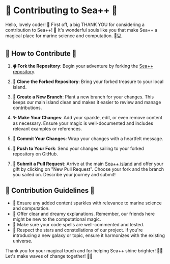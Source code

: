 # 🌸 Contributing to Sea++ 🌸

Hello, lovely coder! 🌟 First off, a big THANK YOU for considering a contribution to Sea++! 🎉 It's wonderful souls like you that make Sea++ a magical place for marine science and computation. 🌊💻

## 🌈 How to Contribute 🌈

1. **🍀 Fork the Repository**: Begin your adventure by forking the [Sea++ repository](YOUR_GITHUB_REPO_LINK_HERE).

2. **🚀 Clone the Forked Repository**: Bring your forked treasure to your local island.

3. **🌱 Create a New Branch**: Plant a new branch for your changes. This keeps our main island clean and makes it easier to review and manage contributions.

4. **✨ Make Your Changes**: Add your sparkle, edit, or even remove content as necessary. Ensure your magic is well-documented and includes relevant examples or references.

5. **💌 Commit Your Changes**: Wrap your changes with a heartfelt message.

6. **🌊 Push to Your Fork**: Send your changes sailing to your forked repository on GitHub.

7. **🎁 Submit a Pull Request**: Arrive at the main [Sea++ island](https://github.com/kluless13/SeaPlusPlus) and offer your gift by clicking on "New Pull Request". Choose your fork and the branch you sailed on. Describe your journey and submit!

## 🍄 Contribution Guidelines 🍄

- 🐚 Ensure any added content sparkles with relevance to marine science and computation.
- 🦄 Offer clear and dreamy explanations. Remember, our friends here might be new to the computational magic.
- 🐠 Make sure your code spells are well-commented and tested.
- 🌟 Respect the stars and constellations of our project. If you're introducing a new galaxy or topic, ensure it harmonizes with the existing universe.

Thank you for your magical touch and for helping Sea++ shine brighter! 🌟🐳 Let's make waves of change together! 🌊✨
